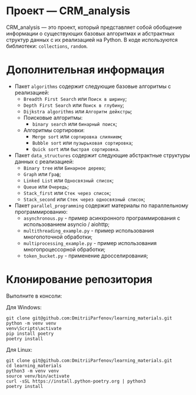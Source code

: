 # Проект — CRM_analysis

CRM_analysis — это проект, который представляет собой обобщение информации о существующих базовых алгоритмах и абстрактных
структур данных с их реализацией на Python.
В коде используются библиотеки: `collections`, `random`.

# Дополнительная информация

- Пакет `algorithms` содержит следующие базовые алгоритмы с реализацией: </br>
  - `Breadth First Search` или `Поиск в ширину`; </br>
  - `Depth First Search` или `Поиск в глубину`; </br>
  - `Dijkstra algorithms` или `Алгоритм дейкстры`; </br>
  - Поисковые алгоритмы: </br>
    - `binary search` или `бинарный поиск`; </br>
  - Алгоритмы сортировки: </br>
    - `Merge sort` или `сортировка слиянием`; </br>
    - `Bubble sort` или `пузырьковая сортировка`; </br>
    - `Quick sort` или `быстрая сортировка`. </br>
- Пакет `data_structures` содержит следующие абстрактные структуры данных с реализацией: </br>
  - `Binary tree` или `Бинарное дерево`; </br>
  - `Graph` или `Граф`; </br>
  - `Linked List` или `Односвязный список`; </br>
  - `Queue` или `Очередь`; </br>
  - `Stack_first` или `Стек через список`; </br>
  - `Stack_second` или `Стек через односвязный список`; </br>
- Пакет `parallel_programming` содержит материалы по параллельному программированию: </br>
  - `asynchronous.py` - пример асинхронного программирования с использованием asyncio / aiohttp; </br>
  - `multithreading_example.py` - пример использования многопоточной обработки; </br>
  - `multiprocessing_example.py` - пример использования многопроцессорной обработки; </br>
  - `token_bucket.py` - применение дросселирования; </br>


# Клонирование репозитория

Выполните в консоли: </br>

Для Windows: </br>
```
git clone git@github.com:DmitriiParfenov/learning_materials.git
python -m venv venv
venv\Scripts\activate
pip install poetry
poetry install
```

Для Linux: </br>
```
git clone git@github.com:DmitriiParfenov/learning_materials.git
cd learning_materials
python3 -m venv venv
source venv/bin/activate
curl -sSL https://install.python-poetry.org | python3
poetry install
```